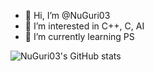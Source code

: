 - 👋 Hi, I’m @NuGuri03
- 👀 I’m interested in C++, C, AI
- 🌱 I’m currently learning PS


![NuGuri03's GitHub stats](https://github-readme-stats.vercel.app/api?username=NuGuri03&show_icons=true&theme=radical)
<!---
NuGuri03/NuGuri03 is a ✨ special ✨ repository because its `README.md` (this file) appears on your GitHub profile.
You can click the Preview link to take a look at your changes.
--->
